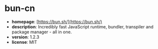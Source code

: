 # bun-cn

- **homepage**: [https://bun.sh/](https://bun.sh/)
- **description**: Incredibly fast JavaScript runtime, bundler, transpiler and package manager - all in one.
- **version**: 1.2.3
- **license**: MIT

